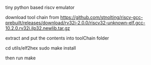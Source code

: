 tiny python based riscv emulator

download tool chain from https://github.com/stnolting/riscv-gcc-prebuilt/releases/download/rv32i-2.0.0/riscv32-unknown-elf.gcc-10.2.0.rv32i.ilp32.newlib.tar.gz

extract and put the contents into toolChain folder

cd utils/elf2hex
sudo make install

then run make

